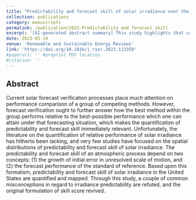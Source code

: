 ```yaml
---
title: "Predictability and forecast skill of solar irradiance over the contiguous United States."
collection: publications
category: manuscripts
permalink: /publication/2023-Predictability and forecast skill
excerpt: '[AI-generated abstract summary] This study highlights that current solar forecast verification focuses too much on comparing methods rather than assessing how well the best method performs relative to the best possible outcome. It addresses the gap in understanding predictability and forecast skill of solar irradiance, especially in spatial distribution. By quantifying and mapping these aspects across the U.S., the study clarifies misconceptions about irradiance predictability and revisits the original formulation of the skill score. '
date: 2023-05-19
venue: 'Renewable and Sustainable Energy Reviews'
link: 'https://doi.org/10.1016/j.rser.2023.113359'
#paperurl: '' #preprint PDF location
#citation: ''
---
```


<h2> Abstract </h2>
Current solar forecast verification processes place much attention on performance comparison of a group of competing methods. However, forecast verification ought to further answer how the best method within the group performs relative to the best-possible performance which one can attain under that forecasting situation, which makes the quantification of predictability and forecast skill immediately relevant. Unfortunately, the literature on the quantification of relative performance of solar irradiance has hitherto been lacking, and very few studies have focused on the spatial distributions of predictability and forecast skill of solar irradiance. The predictability and forecast skill of an atmospheric process depend on two concepts: (1) the growth of initial error in unresolved scale of motion, and (2) the forecast performance of the standard of reference. Based upon this formalism, predictability and forecast skill of solar irradiance in the United States are quantified and mapped. Through this study, a couple of common misconceptions in regard to irradiance predictability are refuted, and the original formulation of skill score revived.
